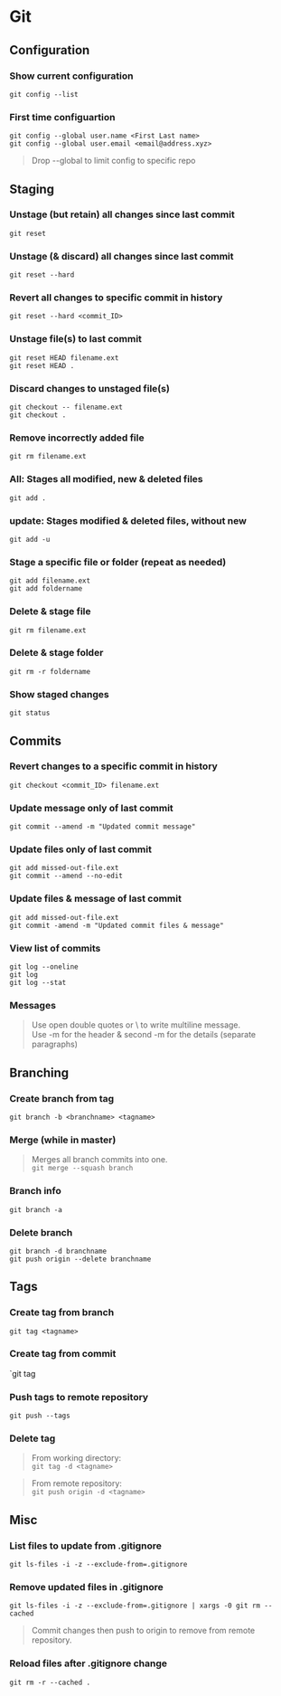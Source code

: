 # Git

## Configuration

### Show current configuration
`git config --list`

### First time configuartion
`git config --global user.name <First Last name>`\
`git config --global user.email <email@address.xyz>`

> Drop --global to limit config to specific repo

## Staging

### Unstage (but retain) all changes since last commit
`git reset`

### Unstage (& discard) all changes since last commit
`git reset --hard`

### Revert all changes to specific commit in history
`git reset --hard <commit_ID>`

### Unstage file(s) to last commit
`git reset HEAD filename.ext`\
`git reset HEAD .`

### Discard changes to unstaged file(s)
`git checkout -- filename.ext`\
`git checkout .`

### Remove incorrectly added file
`git rm filename.ext`

### All: Stages all modified, new & deleted files
`git add .`

### update: Stages modified & deleted files, without new
`git add -u`

### Stage a specific file or folder (repeat as needed)
`git add filename.ext`\
`git add foldername`

### Delete & stage file
`git rm filename.ext`

### Delete & stage folder
`git rm -r foldername`

### Show staged changes
`git status`

## Commits

### Revert changes to a specific commit in history
`git checkout <commit_ID> filename.ext`

### Update message only of last commit
`git commit --amend -m "Updated commit message"`

### Update files only of last commit
`git add missed-out-file.ext`\
`git commit --amend --no-edit`

### Update files & message of last commit
`git add missed-out-file.ext`\
`git commit -amend -m "Updated commit files & message"`

### View list of commits
`git log --oneline`\
`git log`\
`git log --stat`

### Messages
> Use open double quotes or \ to write multiline message.\
> Use -m for the header & second -m for the details (separate paragraphs)

## Branching

### Create branch from tag
`git branch -b <branchname> <tagname>`

### Merge (while in master)
> Merges all branch commits into one.\
`git merge --squash branch`

### Branch info
`git branch -a`

### Delete branch
`git branch -d branchname`\
`git push origin --delete branchname`

## Tags

### Create tag from branch
`git tag <tagname>`

### Create tag from commit
`git tag <tagname> <commit checksum>

### Push tags to remote repository
`git push --tags`

### Delete tag
> From working directory:\
`git tag -d <tagname>`

> From remote repository:\
`git push origin -d <tagname>`

## Misc

### List files to update from .gitignore
`git ls-files -i -z --exclude-from=.gitignore`

### Remove updated files in .gitignore
`git ls-files -i -z --exclude-from=.gitignore | xargs -0 git rm --cached`

> Commit changes then push to origin to remove from remote repository.

### Reload files after .gitignore change
`git rm -r --cached .`